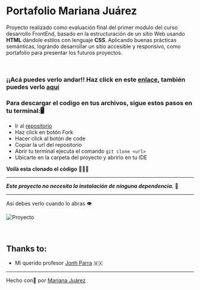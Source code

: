 # Portafolio Mariana Juárez

Proyecto realizado como evaluación final del primer modulo del curso desarrollo FrontEnd, basado en la estructuración de un sitio Web usando **HTML** dándole estilos con lenguaje **CSS**. Aplicando buenas prácticas semánticas, lográndo desarrollar un sitio accesible y responsivo, como portafolio para presentar los futuros proyectos.

<br>

### ¡¡Acá puedes verlo andar!! Haz click en este [enlace](https://maricaroj.github.io/portafolio-mariana/), también puedes verlo [aquí](https://nervous-morse-f59ca4.netlify.app/)

### Para descargar el codigo en tus archivos, sigue estos pasos en tu terminal:🖥

- Ir al [repositorio](https://github.com/maricaroj/portafolio-mariana.git)
- Haz click en botón Fork
- Hacer click al botón de code
- Copiar la url del repositorio
- Abrir tu terminal ejecuta el comando
 ```git clone <url>```  
- Ubicarte en la carpeta del proyecto y abrirlo en tu IDE

**Voilà esta clonado el código** 🧙🏼‍♀️

---
***Este proyecto no necesita la instalación de ninguna dependencia.*** 📌

---
Así debes verlo cuando lo abras 👁 

![Proyecto](./img/08-screen-portfolio.png)
<br>
<br>
<br>

## Thanks to:
- Mi querido profesor [Jonh Parra](https://github.com/Jonhks) 🇲🇽

---
Hecho con💜  por [Mariana Juárez](https://github.com/maricaroj)